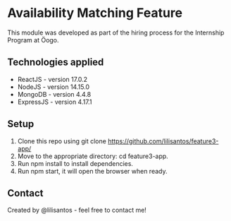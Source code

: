 # Availability Matching Feature

This module was developed as part of the hiring process for the Internship Program at &Ouml;ogo.

## Technologies applied
- ReactJS - version 17.0.2
- NodeJS - version 14.15.0
- MongoDB - version 4.4.8
- ExpressJS - version 4.17.1

## Setup
1. Clone this repo using git clone https://github.com/lilisantos/feature3-app/
2. Move to the appropriate directory: cd feature3-app.
3. Run npm install to install dependencies.
4. Run npm start, it will open the browser when ready.

## Contact
Created by @lilisantos - feel free to contact me!
